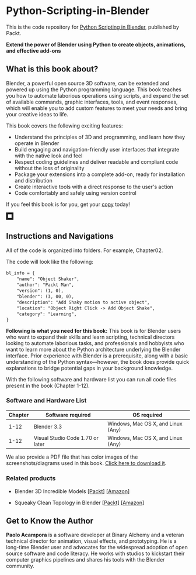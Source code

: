 # Python-Scripting-in-Blender

<a href="https://www.packtpub.com/product/python-scripting-in-blender-3x/9781803234229?utm_source=github&utm_medium=repository&utm_campaign=9781803235851"><img src="https://content.packt.com/B18375/cover_image_small.png" alt="" height="256px" align="right"></a>

This is the code repository for [Python Scripting in Blender](https://www.packtpub.com/product/python-scripting-in-blender-3x/9781803234229?utm_source=github&utm_medium=repository&utm_campaign=9781803235851), published by Packt.

**Extend the power of Blender using Python to create objects, animations, and effective add-ons**

## What is this book about?
Blender, a powerful open source 3D software, can be extended and powered up using the Python programming language. This book teaches you how to automate laborious operations using scripts, and expand the set of available commands, graphic interfaces, tools, and event responses, which will enable you to add custom features to meet your needs and bring your creative ideas to life.

This book covers the following exciting features:                                 
* Understand the principles of 3D and programming, and learn how they operate in Blender
* Build engaging and navigation-friendly user interfaces that integrate with the native look and feel
* Respect coding guidelines and deliver readable and compliant code without the loss of originality
* Package your extensions into a complete add-on, ready for installation and distribution
* Create interactive tools with a direct response to the user's action
* Code comfortably and safely using version control

If you feel this book is for you, get your [copy](https://www.amazon.com/dp/1803234229) today!

<a href="https://www.packtpub.com/?utm_source=github&utm_medium=banner&utm_campaign=GitHubBanner"><img src="https://raw.githubusercontent.com/PacktPublishing/GitHub/master/GitHub.png" 
alt="https://www.packtpub.com/" border="5" /></a>

## Instructions and Navigations
All of the code is organized into folders. For example, Chapter02.

The code will look like the following:
```
bl_info = {
    "name": "Object Shaker",
    "author": "Packt Man",
    "version": (1, 0),
    "blender": (3, 00, 0),
    "description": "Add Shaky motion to active object",
    "location": "Object Right Click -> Add Object Shake",
    "category": "Learning",
}
```

**Following is what you need for this book:**
This book is for Blender users who want to expand their skills and learn scripting, technical directors looking to automate laborious tasks, and professionals and hobbyists who want to learn more about the Python architecture underlying the Blender interface. Prior experience with Blender is a prerequisite, along with a basic understanding of the Python syntax—however, the book does provide quick explanations to bridge potential gaps in your background knowledge.

With the following software and hardware list you can run all code files present in the book (Chapter 1-12).
### Software and Hardware List
| Chapter | Software required | OS required |
| -------- | ------------------------------------ | ----------------------------------- |
| 1-12 | Blender 3.3 | Windows, Mac OS X, and Linux (Any) |
| 1-12 | Visual Studio Code 1.70 or later | Windows, Mac OS X, and Linux (Any) |

We also provide a PDF file that has color images of the screenshots/diagrams used in this book. [Click here to download it](https://packt.link/G1mMt).

### Related products
* Blender 3D Incredible Models [[Packt]](https://www.packtpub.com/product/blender-3d-incredible-models/9781801817813?utm_source=github&utm_medium=repository&utm_campaign=9781801817813) [[Amazon]](https://www.amazon.com/dp/B0B1QMV8LR)

* Squeaky Clean Topology in Blender [[Packt]](https://www.packtpub.com/product/squeaky-clean-topology-in-blender/9781803244082?utm_source=github&utm_medium=repository&utm_campaign=9781803244082) [[Amazon]](https://www.amazon.com/dp/1803244089)


## Get to Know the Author
**Paolo Acampora** is a software developer at Binary Alchemy and a veteran technical director for animation, visual effects, and prototyping. He is a long-time Blender user and advocates for the widespread adoption of open source software and code literacy.
He works with studios to kickstart their computer graphics pipelines and shares his tools with the Blender community.
